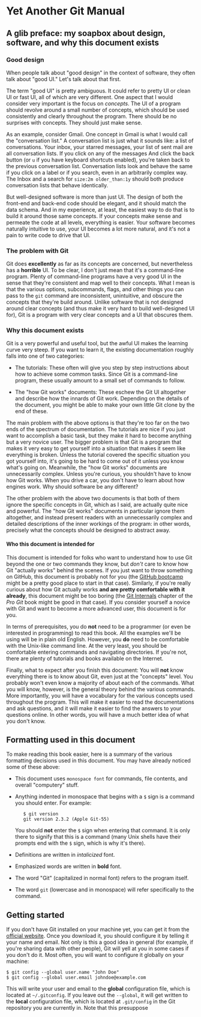 # Yet Another Git Manual

## A glib preface: my soapbox about design, software, and why this document exists

### Good design

When people talk about "good design" in the context of software, they often talk about "good UI." Let's talk about that first.

The term "good UI" is pretty ambiguous. It could refer to pretty UI or clean UI or fast UI, all of which are very different. One aspect that I would consider very important is the focus on _concepts_. The UI of a program should revolve around a small number of concepts, which should be used consistently and clearly throughout the program. There should be no surprises with concepts. They should just make sense.

As an example, consider Gmail. One concept in Gmail is what I would call the "conversation list." A conversation list is just what it sounds like: a list of conversations. Your inbox, your starred messages, your list of sent mail are all conversation lists. If you click on any of the messages And click the back button (or `u` if you have keyboard shortcuts enabled), you're taken back to the previous conversation list. Conversation lists look and behave the same if you click on a label or if you search, even in an arbitrarily complex way. The Inbox and a search for `size:2m older_than:1y` should both produce conversation lists that behave identically.

But well-designed software is more than just UI. The design of both the front-end and back-end code should be elegant, and it should match the data schema. And in my experience, at least, the easiest way to do that is to build it around those same concepts. If your concepts make sense and permeate the code at all levels, everything is easier. Your software becomes naturally intuitive to use, your UI becomes a lot more natural, and it's not a pain to write code to drive that UI.

### The problem with Git

Git does **excellently** as far as its concepts are concerned, but nevertheless has a **horrible** UI. To be clear, I don't just mean that it's a command-line program. Plenty of command-line programs have a very good UI in the sense that they're consistent and map well to their concepts. What I mean is that the various options, subcommands, flags, and other things you can pass to the `git` command are inconsistent, unintuitive, and obscure the concepts that they're build around. Unlike software that is not designed around clear concepts (and thus make it very hard to build well-designed UI for), Git is a program with very clear concepts and a UI that obscures them.

### Why this document exists

Git is a very powerful and useful tool, but the awful UI makes the learning curve very steep. If you want to learn it, the existing documentation roughly falls into one of two categories:

* The tutorials: These often will give you step by step instructions about how to achieve some common tasks. Since Git is a command-line program, these usually amount to a small set of commands to follow.

* The "how Git works" documents: These eschew the Git UI altogether and describe how the innards of Git work. Depending on the details of the document, you might be able to make your own little Git clone by the end of these.

The main problem with the above options is that they're too far on the two ends of the spectrum of documentation. The tutorials are nice if you just want to accomplish a basic task, but they make it hard to become anything but a very novice user. The bigger problem is that Git is a program that makes it very easy to get yourself into a situation that makes it seem like everything is broken. Unless the tutorial covered the specific situation you got yourself into, it's going to be hard to come out of it unless you know what's going on. Meanwhile, the "how Git works" documents are unnecessarily complex. Unless you're curious, you shouldn't have to know how Git works. When you drive a car, you don't have to learn about how engines work. Why should software be any different?

The other problem with the above two documents is that both of them ignore the specific concepts in Git, which as I said, are actually quite nice and powerful. The "how Git works" documents in particular ignore them altogether, and instead present readers with an unnecessarily complex and detailed descriptions of the inner workings of the program: in other words, precisely what the concepts should be designed to abstract away.

#### Who this document is intended for

This document is intended for folks who want to understand how to use Git beyond the one or two commands they know, but _don't_ care to know how Git "actually works" behind the scenes. If you just want to throw something on GitHub, this document is probably not for you (the [GitHub bootcamp](https://help.github.com/categories/bootcamp/) might be a pretty good place to start in that case). Similarly, if you're really curious about how Git actually works **and are pretty comfortable with it already**, this document might be too boring (the [Git Internals](http://git-scm.com/book/en/v2/Git-Internals-Plumbing-and-Porcelain) chapter of the _Pro Git_ book might be good in that case). If you consider yourself a novice with Git and want to become a more advanced user, this document is for you.

In terms of prerequisites, you do **not** need to be a programmer (or even be interested in programming) to read this book. All the examples we'll be using will be in plain old English. However, you **do** need to be comfortable with the Unix-like command line. At the very least, you should be comfortable entering commands and navigating directories. If you're not, there are plenty of tutorials and books available on the Internet.

Finally, what to expect after you finish this document: You will **not** know everything there is to know about Git, even just at the "concepts" level. You probably won't even know a majority of about each of the commands. What you will know, however, is the general theory behind the various commands. More importantly, you will have a vocabulary for the various concepts used throughout the program. This will make it easier to read the documentations and ask questions, and it will make it easier to find the answers to your questions online. In other words, you will have a much better idea of what you don't know.


## Formatting used in this document

To make reading this book easier, here is a summary of the various formatting decisions used in this document. You may have already noticed some of these above:

* This document uses `monospace font` for commands, file contents, and overall "computery" stuff.

* Anything indented in monospace that begins with a `$` sign is a command you should enter. For example:

         $ git version
         git version 2.3.2 (Apple Git-55)
     
  You should **not** enter the `$` sign when entering that command. It is only there to signify that this is a command (many Unix shells have their prompts end with the `$` sign, which is why it's there).

* Definitions are written in _intalicized_ font.

* Emphasized words are written in **bold** font.

* The word "Git" (capitalized in normal font) refers to the program itself.

* The word `git` (lowercase and in monospace) will refer specifically to the command.


## Getting started

If you don't have Git installed on your machine yet, you can get it from the [official website](http://git-scm.com/). Once you download it, you should configure it by telling it your name and email. Not only is this a good idea in general (for example, if you're sharing data with other people), Git will yell at you in some cases if you don't do it. Most often, you will want to configure it globally on your machine:

    $ git config --global user.name "John Doe"
    $ git config --global user.email johndoe@example.com

This will write your user and email to the **global** configuration file, which is located at `~/.gitconfig`. If you leave out the `--global`, it will get written to the **local** configuration file, which is located at `.git/config` in the Git repository you are currently in. Note that this presuppose
